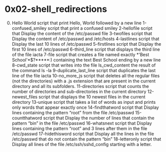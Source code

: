 # 0x02-shell_redirections
0. Hello World script that print Hello, World followed by a new line
1-confused_smiley script that print a confused smiley
2-hellofile script that Display the content of the /etc/passwd file
3-twofiles script that Display the content of /etc/passwd and /etc/hosts
4-lastlines script that Display the last 10 lines of /etc/passwd
5-firstlines script that Display the first 10 lines of /etc/passwd
6-third_line script that displays the third line of the file iacta
7-file script that creates a file named exactly \*\'Best School\'\*$\?\*\*\*\*\*:) containing the text Best School ending by a new line
8-cwd_state script that writes into the file ls_cwd_content the result of the command ls -la
9-duplicate_last_line script that duplicates the last line of the file iacta
10-no_more_js script that deletes all the regular files (not the directories) with a .js extension that are present in the current directory and all its subfolders.
11-directories script that counts the number of directories and sub-directories in the current directory
12-newest_files script that displays the 10 newest files in the current directory
13-unique script that takes a list of words as input and prints only words that appear exactly once
14-findthatword script that Display lines containing the pattern “root” from the file /etc/passwd
15-countthatword script that Display the number of lines that contain the pattern “bin” in the file /etc/passwd
16-whatsnext script that Display lines containing the pattern “root” and 3 lines after them in the file /etc/passwd
17-hidethisword script that Display all the lines in the file /etc/passwd that do not contain the pattern “bin”
18-letteronly script that Display all lines of the file /etc/ssh/sshd_config starting with a letter.
